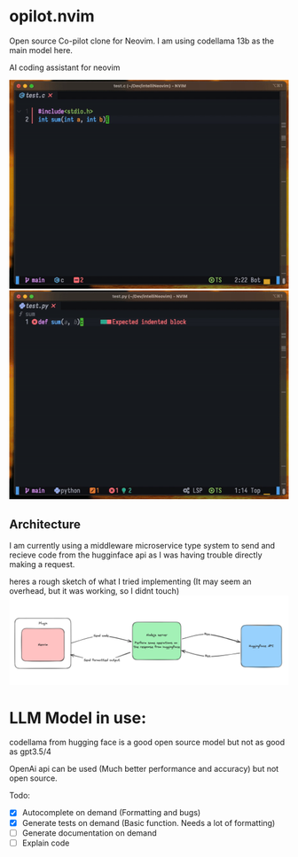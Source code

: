 # opilot.nvim
Open source Co-pilot clone for Neovim. I am using codellama 13b as the main model here. 

AI coding assistant for neovim

![demo1](sumcpp.gif)
![demo2](sumpy.gif)

## Architecture
I am currently using a middleware microservice type system to send and recieve code from the hugginface api as I was having trouble directly making a request.

heres a rough sketch of what I tried implementing (It may seem an overhead, but it was working, so I didnt touch)
![architecture](arch.png)
# LLM Model in use:
codellama from hugging face is a good open source model but not as good as gpt3.5/4

OpenAi api can be used (Much better performance and accuracy) but not open source.

Todo:
- [x] Autocomplete on demand (Formatting and bugs)
- [x] Generate tests on demand (Basic function. Needs a lot of formatting)
- [ ] Generate documentation on demand
- [ ] Explain code
